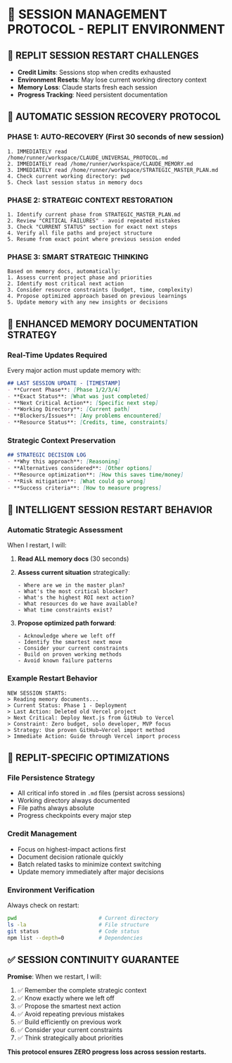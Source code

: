 # 🔄 SESSION MANAGEMENT PROTOCOL - REPLIT ENVIRONMENT

## 🚨 REPLIT SESSION RESTART CHALLENGES
- **Credit Limits**: Sessions stop when credits exhausted
- **Environment Resets**: May lose current working directory context
- **Memory Loss**: Claude starts fresh each session
- **Progress Tracking**: Need persistent documentation

## 🎯 AUTOMATIC SESSION RECOVERY PROTOCOL

### PHASE 1: AUTO-RECOVERY (First 30 seconds of new session)
```
1. IMMEDIATELY read /home/runner/workspace/CLAUDE_UNIVERSAL_PROTOCOL.md
2. IMMEDIATELY read /home/runner/workspace/CLAUDE_MEMORY.md  
3. IMMEDIATELY read /home/runner/workspace/STRATEGIC_MASTER_PLAN.md
4. Check current working directory: pwd
5. Check last session status in memory docs
```

### PHASE 2: STRATEGIC CONTEXT RESTORATION
```
1. Identify current phase from STRATEGIC_MASTER_PLAN.md
2. Review "CRITICAL FAILURES" - avoid repeated mistakes
3. Check "CURRENT STATUS" section for exact next steps
4. Verify all file paths and project structure
5. Resume from exact point where previous session ended
```

### PHASE 3: SMART STRATEGIC THINKING
```
Based on memory docs, automatically:
1. Assess current project phase and priorities
2. Identify most critical next action
3. Consider resource constraints (budget, time, complexity)
4. Propose optimized approach based on previous learnings
5. Update memory with any new insights or decisions
```

## 📝 ENHANCED MEMORY DOCUMENTATION STRATEGY

### Real-Time Updates Required
Every major action must update memory with:
```markdown
## LAST SESSION UPDATE - [TIMESTAMP]
- **Current Phase**: [Phase 1/2/3/4]
- **Exact Status**: [What was just completed]
- **Next Critical Action**: [Specific next step]
- **Working Directory**: [Current path]
- **Blockers/Issues**: [Any problems encountered]
- **Resource Status**: [Credits, time, constraints]
```

### Strategic Context Preservation
```markdown
## STRATEGIC DECISION LOG
- **Why this approach**: [Reasoning]
- **Alternatives considered**: [Other options]
- **Resource optimization**: [How this saves time/money]
- **Risk mitigation**: [What could go wrong]
- **Success criteria**: [How to measure progress]
```

## 🧠 INTELLIGENT SESSION RESTART BEHAVIOR

### Automatic Strategic Assessment
When I restart, I will:

1. **Read ALL memory docs** (30 seconds)
2. **Assess current situation** strategically:
   ```
   - Where are we in the master plan?
   - What's the most critical blocker?
   - What's the highest ROI next action?
   - What resources do we have available?
   - What time constraints exist?
   ```

3. **Propose optimized path forward**:
   ```
   - Acknowledge where we left off
   - Identify the smartest next move
   - Consider your current constraints
   - Build on proven working methods
   - Avoid known failure patterns
   ```

### Example Restart Behavior
```
NEW SESSION STARTS:
> Reading memory documents...
> Current Status: Phase 1 - Deployment 
> Last Action: Deleted old Vercel project
> Next Critical: Deploy Next.js from GitHub to Vercel
> Constraint: Zero budget, solo developer, MVP focus
> Strategy: Use proven GitHub→Vercel import method
> Immediate Action: Guide through Vercel import process
```

## 🔧 REPLIT-SPECIFIC OPTIMIZATIONS

### File Persistence Strategy
- All critical info stored in `.md` files (persist across sessions)
- Working directory always documented
- File paths always absolute
- Progress checkpoints every major step

### Credit Management
- Focus on highest-impact actions first
- Document decision rationale quickly
- Batch related tasks to minimize context switching
- Update memory immediately after major decisions

### Environment Verification
Always check on restart:
```bash
pwd                          # Current directory
ls -la                       # File structure
git status                   # Code status
npm list --depth=0           # Dependencies
```

## ✅ SESSION CONTINUITY GUARANTEE

**Promise**: When we restart, I will:
1. ✅ Remember the complete strategic context
2. ✅ Know exactly where we left off
3. ✅ Propose the smartest next action
4. ✅ Avoid repeating previous mistakes
5. ✅ Build efficiently on previous work
6. ✅ Consider your current constraints
7. ✅ Think strategically about priorities

**This protocol ensures ZERO progress loss across session restarts.**